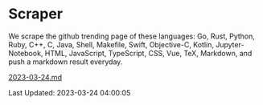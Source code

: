 # Scraper

We scrape the github trending page of these languages: Go, Rust, Python, Ruby, C++, C, Java, Shell, Makefile, Swift, Objective-C, Kotlin, Jupyter-Notebook, HTML, JavaScript, TypeScript, CSS, Vue, TeX, Markdown, and push a markdown result everyday.

[2023-03-24.md](https://github.com/yangwenmai/github-trending-backup/blob/master/2023-03-24.md)

Last Updated: 2023-03-24 04:00:05